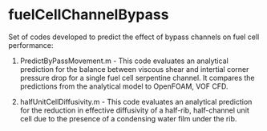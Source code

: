 # fuelCellChannelBypass
Set of codes developed to predict the effect of bypass channels on fuel cell performance:
1) PredictByPassMovement.m - This code evaluates an analytical prediction for the balance between viscous shear and intertial corner pressure drop for a single fuel cell serpentine channel. It compares the predictions from the analytical model to OpenFOAM, VOF CFD.

2) halfUnitCellDiffusivity.m - This code evaluates an analytical prediction for the reduction in effective diffusivity of a half-rib, half-channel unit cell due to the presence of a condensing water film under the rib.
